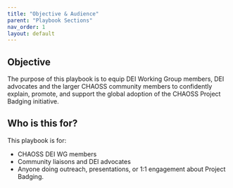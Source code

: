 ```yaml
---
title: "Objective & Audience"
parent: "Playbook Sections"
nav_order: 1
layout: default
---
```


## Objective
The purpose of this playbook is to equip DEI Working Group members, DEI advocates and the larger CHAOSS community members to confidently explain, promote, and support the global adoption of the CHAOSS Project Badging initiative.

## Who is this for?
This playbook is for:  
- CHAOSS DEI WG members  
- Community liaisons and DEI advocates  
- Anyone doing outreach, presentations, or 1:1 engagement about Project Badging.
